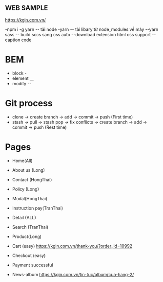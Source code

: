 ## WEB SAMPLE

https://kgin.com.vn/

-npm i -g yarn -- tải node
-yarn -- tải libary từ node_modules về máy
--yarn sass -- build sccs sang css auto
--download extension html css support -- caption code

# BEM

- block -
- element \_\_
- modify --

# Git process

- clone -> create branch -> add -> commit -> push (First time)
- stash -> pull -> stash pop -> fix conflicts -> create branch -> add -> commit -> push (Rest time)

# Pages

- Home(All)
- About us (Long)
- Contact (HongThai)
- Policy (Long)
- Modal(HongThai)
- Instruction pay(TranThai)
- Detail (ALL)
- Search (TranThai)
- Product(Long)

- Cart (easy)
  https://kgin.com.vn/thank-you/?order_id=10992
- Checkout (easy)
- Payment successful
- News-album
  https://kgin.com.vn/tin-tuc/album/cua-hang-2/
